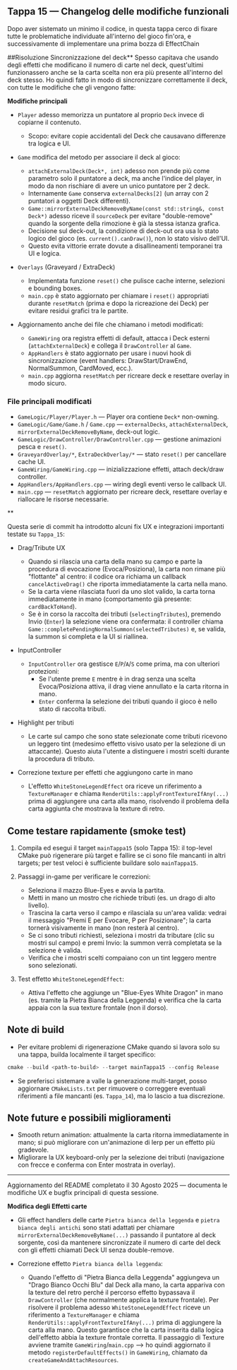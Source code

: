 ## Tappa 15 — Changelog delle modifiche funzionali

Dopo aver sistemato un minimo il codice, in questa tappa cerco di fixare tutte le problematiche individuate all'interno del gioco fin'ora, e successivamente di implementare una prima bozza di EffectChain

##Risoluzione Sincronizzazione del deck**
Spesso capitava che usando degli effetti che modificano il numero di carte nel deck, quest'ultimi funzionassero anche se la carta scelta non era più presente all'interno del deck stesso.
Ho quindi fatto in modo di sincronizzare correttamente il deck, con tutte le modifiche che gli vengono fatte:

**Modifiche principali**

- `Player` adesso memorizza un puntatore al proprio `Deck` invece di copiarne il contenuto.
  - Scopo: evitare copie accidentali del Deck che causavano differenze tra logica e UI.

- `Game` modifica del metodo per associare il deck al gioco:
  - `attachExternalDeck(Deck*, int)` adesso non prende più come parametro solo il puntatore a deck, ma anche l'indice del player, in modo da non rischiare di avere un unico puntatore per 2 deck.
  - Internamente `Game` conserva `externalDecks[2]` (un array con 2 puntatori a oggetti Deck differenti).
  - `Game::mirrorExternalDeckRemoveByName(const std::string&, const Deck*)` adesso riceve il `sourceDeck` per evitare "double-remove" quando la sorgente della rimozione è già la stessa istanza grafica.
  - Decisione sul deck-out, la condizione di deck-out ora usa lo stato logico del gioco (es. `current().canDraw()`), non lo stato visivo dell'UI.
  - Questo evita vittorie errate dovute a disallineamenti temporanei tra UI e logica.

- `Overlays` (Graveyard / ExtraDeck)
  - Implementata funzione `reset()` che pulisce cache interne, selezioni e bounding boxes.
  - `main.cpp` è stato aggiornato per chiamare i `reset()` appropriati durante `resetMatch` (prima e dopo la ricreazione dei Deck) per evitare residui grafici tra le partite.

- Aggiornamento anche dei file che chiamano i metodi modificati:
  - `GameWiring` ora registra effetti di default, attacca i Deck esterni (`attachExternalDeck`) e collega il `DrawController` al `Game`.
  - `AppHandlers` è stato aggiornato per usare i nuovi hook di sincronizzazione (event handlers: DrawStart/DrawEnd, NormalSummon, CardMoved, ecc.).
  - `main.cpp` aggiorna `resetMatch` per ricreare deck e resettare overlay in modo sicuro.

### File principali modificati
- `GameLogic/Player/Player.h` — Player ora contiene `Deck*` non-owning.
- `GameLogic/Game/Game.h` / `Game.cpp` — `externalDecks`, `attachExternalDeck`, `mirrorExternalDeckRemoveByName`, deck-out logic.
- `GameLogic/DrawController/DrawController.cpp` — gestione animazioni pesca e `reset()`.
- `GraveyardOverlay/*`, `ExtraDeckOverlay/*` — stato `reset()` per cancellare cache UI.
- `GameWiring/GameWiring.cpp` — inizializzazione effetti, attach deck/draw controller.
- `AppHandlers/AppHandlers.cpp` — wiring degli eventi verso le callback UI.
- `main.cpp` — `resetMatch` aggiornato per ricreare deck, resettare overlay e riallocare le risorse necessarie.

**

Questa serie di commit ha introdotto alcuni fix UX e integrazioni importanti testate su `Tappa_15`:

- Drag/Tribute UX
  - Quando si rilascia una carta della mano su campo e parte la procedura di evocazione (Evoca/Posiziona), la carta non rimane più "flottante" al centro: il codice ora richiama un callback `cancelActiveDrag()` che riporta immediatamente la carta nella mano.
  - Se la carta viene rilasciata fuori da uno slot valido, la carta torna immediatamente in mano (comportamento già presente: `cardBackToHand`).
  - Se è in corso la raccolta dei tributi (`selectingTributes`), premendo Invio (`Enter`) la selezione viene ora confermata: il controller chiama `Game::completePendingNormalSummon(selectedTributes)` e, se valida, la summon si completa e la UI si riallinea.

- InputController
  - `InputController` ora gestisce `E`/`P`/`A`/`S` come prima, ma con ulteriori protezioni:
    - Se l'utente preme `E` mentre è in drag senza una scelta Evoca/Posiziona attiva, il drag viene annullato e la carta ritorna in mano.
    - `Enter` conferma la selezione dei tributi quando il gioco è nello stato di raccolta tributi.

- Highlight per tributi
  - Le carte sul campo che sono state selezionate come tributi ricevono un leggero tint (medesimo effetto visivo usato per la selezione di un attaccante). Questo aiuta l'utente a distinguere i mostri scelti durante la procedura di tributo.

- Correzione texture per effetti che aggiungono carte in mano
  - L'effetto `WhiteStoneLegendEffect` ora riceve un riferimento a `TextureManager` e chiama `RenderUtils::applyFrontTextureIfAny(...)` prima di aggiungere una carta alla mano, risolvendo il problema della carta aggiunta che mostrava la texture di retro.

## Come testare rapidamente (smoke test)

1. Compila ed esegui il target `mainTappa15` (solo Tappa 15): il top-level CMake può rigenerare più target e fallire se ci sono file mancanti in altri targets; per test veloci è sufficiente buildare solo `mainTappa15`.

2. Passaggi in-game per verificare le correzioni:
   - Seleziona il mazzo Blue-Eyes e avvia la partita.
   - Metti in mano un mostro che richiede tributi (es. un drago di alto livello).
   - Trascina la carta verso il campo e rilasciala su un'area valida: vedrai il messaggio "Premi E per Evocare, P per Posizionare"; la carta tornerà visivamente in mano (non resterà al centro).
   - Se ci sono tributi richiesti, seleziona i mostri da tributare (clic su mostri sul campo) e premi Invio: la summon verrà completata se la selezione è valida.
   - Verifica che i mostri scelti compaiano con un tint leggero mentre sono selezionati.

3. Test effetto `WhiteStoneLegendEffect`:
   - Attiva l'effetto che aggiunge un "Blue-Eyes White Dragon" in mano (es. tramite la Pietra Bianca della Leggenda) e verifica che la carta appaia con la sua texture frontale (non il dorso).

## Note di build
- Per evitare problemi di rigenerazione CMake quando si lavora solo su una tappa, builda localmente il target specifico:

```powershell
cmake --build <path-to-build> --target mainTappa15 --config Release
```

- Se preferisci sistemare a valle la generazione multi-target, posso aggiornare `CMakeLists.txt` per rimuovere o correggere eventuali riferimenti a file mancanti (es. `Tappa_14`), ma lo lascio a tua discrezione.

## Note future e possibili miglioramenti
- Smooth return animation: attualmente la carta ritorna immediatamente in mano; si può migliorare con un'animazione di lerp per un effetto più gradevole.
- Migliorare la UX keyboard-only per la selezione dei tributi (navigazione con frecce e conferma con Enter mostrata in overlay).

---
Aggiornamento del README completato il 30 Agosto 2025 — documenta le modifiche UX e bugfix principali di questa sessione.

**Modifica degli Effetti carte**
- Gli effect handlers delle carte `Pietra bianca della leggenda` e `pietra bianca degli antichi` sono stati adattati per chiamare `mirrorExternalDeckRemoveByName(...)` passando il puntatore al deck sorgente, così da mantenere sincronizzate il numero di carte del deck con gli effetti chiamati Deck UI senza double-remove.

- Correzione effetto `Pietra bianca della leggenda`:
	- Quando l'effetto di "Pietra Bianca della Leggenda" aggiungeva un "Drago Bianco Occhi Blu" dal Deck alla mano, la carta appariva con la texture del retro perché il percorso effetto bypassava il `DrawController` (che normalmente applica la texture frontale). Per risolvere il problema adesso `WhiteStoneLegendEffect` riceve un riferimento a `TextureManager` e chiama `RenderUtils::applyFrontTextureIfAny(...)` prima di aggiungere la carta alla mano. Questo garantisce che la carta inserita dalla logica dell'effetto abbia la texture frontale corretta. Il passaggio di Texture avviene tramite `GameWiring`/`main.cpp` --> ho quindi aggiornato il metodo `registerDefaultEffects()` in `GameWiring`, chiamato da `createGameAndAttachResources`.

